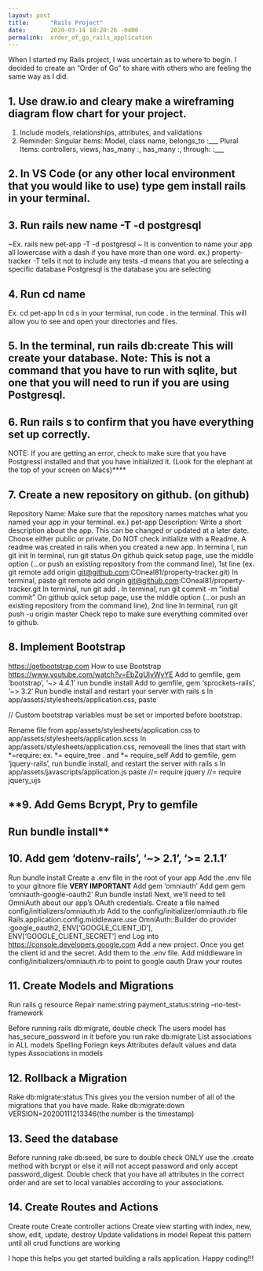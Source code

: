 ```yaml
---
layout: post
title:      "Rails Project"
date:       2020-03-14 18:20:26 -0400
permalink:  order_of_go_rails_application
---
```


When I started my Rails project, I was uncertain as to where to begin. I decided to create an “Order of Go” to share with others who are feeling the same way as I did.

## **1. Use draw.io and cleary make a wireframing diagram flow chart for your project**. 

1. Include models, relationships, attributes, and validations 
2. Reminder: Singular Items: Model, class name, belongs_to :___ Plural Items: controllers, views, has_many :, has_many :, through: :___

## **2. In VS Code (or any other local environment that you would like to use) type gem install rails in your terminal.**
## **3. Run rails new name -T -d postgresql**
~Ex. rails new pet-app -T -d postgresql ~ It is convention to name your app all lowercase with a dash if you have more than one word. ex.) property-tracker
-T tells it not to include any tests -d means that you are selecting a specific database Postgresql is the database you are selecting

## **4. Run cd name**
Ex. cd pet-app In cd s in your terminal, run code . in the terminal. This will allow you to see and open your directories and files.

## **5. In the terminal, run rails db:create This will create your database. Note: This is not a command that you have to run with sqlite, but one that you will need to run if you are using Postgresql.**


## **6. Run rails s to confirm that you have everything set up correctly.**
NOTE: If you are getting an error, check to make sure that you have Postgressl installed and that you have initialized it. (Look for the elephant at the top of your screen on Macs)****

## **7. Create a new repository on github. (on github)**
Repository Name: Make sure that the repository names matches what you named your app in your terminal. ex.) pet-app Description: Write a short description about the app. This can be changed or updated at a later date. Choose either public or private. Do NOT check initialize with a Readme. A readme was created in rails when you created a new app. In termina l, run git init In terminal, run git status On github quick setup page, use the middle option (…or push an existing repository from the command line), 1st line (ex. git remote add origin git@github.com:COneal81/property-tracker.git) In terminal, paste git remote add origin git@github.com:COneal81/property-tracker.git In terminal, run git add . In terminal, run git commit -m ”initial commit” On github quick setup page, use the middle option (…or push an existing repository from the command line), 2nd line In terminal, run git push -u origin master Check repo to make sure everything commited over to github.

## **8. Implement Bootstrap**
https://getbootstrap.com How to use Bootstrap https://www.youtube.com/watch?v=EbZgUIyWyYE Add to gemfile, gem ‘bootstrap’, ‘~> 4.4.1’ run bundle install Add to gemfile, gem ‘sprockets-rails’, ‘~> 3.2’ Run bundle install and restart your server with rails s In app/assets/stylesheets/application.css, paste

// Custom bootstrap variables must be set or imported before bootstrap.

Rename file from app/assets/stylesheets/application.css to app/assets/stylesheets/application.scss In app/assets/stylesheets/application.css, removeall the lines that start with *=require: ex. *= equire_tree . and *= require_self Add to gemfile, gem ‘jquery-rails’, run bundle install, and restart the server with rails s In app/assets/javascripts/application.js paste //= require jquery //= require jquery_ujs

## **9. Add Gems Bcrypt, Pry to gemfile
## Run bundle install**

## **10. Add gem ‘dotenv-rails’, ‘~> 2.1’, ‘>= 2.1.1’**
Run bundle install Create a .env file in the root of your app Add the .env file to your gitnore file **VERY IMPORTANT** Add gem ‘omniauth’ Add gem gem ‘omniauth-google-oauth2’ Run bundle install Next, we’ll need to tell OmniAuth about our app’s OAuth credentials. Create a file named config/initializers/omniauth.rb Add to the config/initializer/omniauth.rb file Rails.application.config.middleware.use OmniAuth::Builder do provider :google_oauth2, ENV[‘GOOGLE_CLIENT_ID’], ENV[‘GOOGLE_CLIENT_SECRET’] end Log into https://console.developers.google.com Add a new project. Once you get the client id and the secret. Add them to the .env file. Add middleware in config/initializers/omniauth.rb to point to google oauth Draw your routes

## **11. Create Models and Migrations**
Run rails g resource Repair name:string payment_status:string –no-test-framework

Before running rails db:migrate, double check The users model has has_secure_password in it before you run rake db:migrate List associations in ALL models Spelling Foriegn keys Attributes default values and data types Associations in models

## **12. Rollback a Migration**
Rake db:migrate:status This gives you the version number of all of the migrations that you have made. Rake db:migrate:down VERSION=20200111213346(the number is the timestamp)

## **13. Seed the database**
Before running rake db:seed, be sure to double check ONLY use the .create method with bcrypt or else it will not accept password and only accept password_digest.
Double check that you have all attributes in the correct order and are set to local variables according to your associations.

## **14. Create Routes and Actions**
Create route Create controller actions Create view starting with index, new, show, edit, update, destroy Update validations in model Repeat this pattern until all crud functions are working

I hope this helps you get started building a rails application. Happy coding!!!








